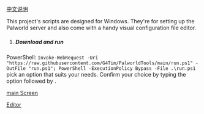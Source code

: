 [中文说明](README.md)<br>

This project's scripts are designed for Windows. They're for setting up the Palworld server and also come with a handy visual configuration file editor.<br>

1. ##### Download and run<br>

PowerShell: `Invoke-WebRequest -Uri "https://raw.githubusercontent.com/G4Tim/PalworldTools/main/run.ps1" -OutFile "run.ps1"; PowerShell -ExecutionPolicy Bypass -File .\run.ps1`<br>
pick an option that suits your needs. Confirm your choice by typing the option <number> followed by <Enter>.

[main Screen](pics/main.png)

[Editor](pics/Editor_0.1.png)
